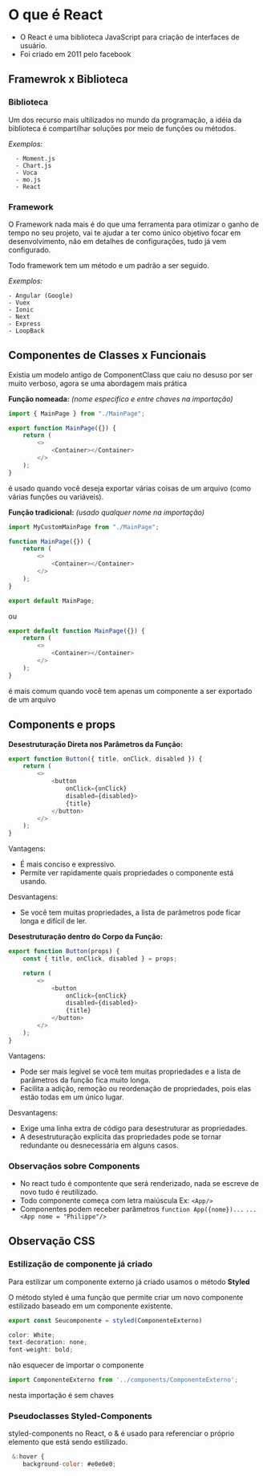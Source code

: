 # O que é React

- O React é uma biblioteca JavaScript para criação de interfaces de usuário.
- Foi criado em 2011 pelo facebook

## Framewrok x Biblioteca

### Biblioteca

Um dos recurso mais ultilizados no mundo da programação, a idéia da biblioteca é compartilhar soluções por meio de funções ou métodos.

_Exemplos:_

      - Moment.js
      - Chart.js
      - Voca
      - mo.js
      - React

### Framework

O Framework nada mais é do que uma ferramenta para otimizar o ganho de tempo no seu projeto, vai te ajudar a ter como único objetivo focar em desenvolvimento, não em detalhes de configurações, tudo já vem configurado.

Todo framework tem um método e um padrão a ser seguido.

_Exemplos:_

    - Angular (Google)
    - Vuex
    - Ionic
    - Next
    - Express
    - LoopBack

## Componentes de Classes x Funcionais

Existia um modelo antigo de ComponentClass que caiu no desuso por ser muito verboso,
agora se uma abordagem mais prática

**Função nomeada:** _(nome especifico e entre chaves na importação)_

```javascript
import { MainPage } from "./MainPage";
```

```javascript
export function MainPage({}) {
	return (
		<>
			<Container></Container>
		</>
	);
}
```

é usado quando você deseja exportar várias coisas de um arquivo (como várias funções ou variáveis).

**Função tradicional:** _(usado qualquer nome na importação)_

```javascript
import MyCustomMainPage from "./MainPage";
```

```javascript
function MainPage({}) {
	return (
		<>
			<Container></Container>
		</>
	);
}

export default MainPage;
```

ou

```javascript
export default function MainPage({}) {
	return (
		<>
			<Container></Container>
		</>
	);
}
```

é mais comum quando você tem apenas um componente a ser exportado de um arquivo

## Components e props

**Desestruturação Direta nos Parâmetros da Função:**

```javascript
export function Button({ title, onClick, disabled }) {
	return (
		<>
			<button
				onClick={onClick}
				disabled={disabled}>
				{title}
			</button>
		</>
	);
}
```

Vantagens:

- É mais conciso e expressivo.
- Permite ver rapidamente quais propriedades o componente está usando.

Desvantagens:

- Se você tem muitas propriedades, a lista de parâmetros pode ficar longa e difícil de ler.

**Desestruturação dentro do Corpo da Função:**

```javascript
export function Button(props) {
	const { title, onClick, disabled } = props;

	return (
		<>
			<button
				onClick={onClick}
				disabled={disabled}>
				{title}
			</button>
		</>
	);
}
```

Vantagens:

- Pode ser mais legível se você tem muitas propriedades e a lista de parâmetros da função fica muito longa.
- Facilita a adição, remoção ou reordenação de propriedades, pois elas estão todas em um único lugar.

Desvantagens:

- Exige uma linha extra de código para desestruturar as propriedades.
- A desestruturação explícita das propriedades pode se tornar redundante ou desnecessária em alguns casos.

### Observaçãos sobre Components

- No react tudo é compontente que será renderizado, nada se escreve de novo tudo é reutilizado.
- Todo componente começa com letra maiúscula Ex: `<App/>`
- Componentes podem receber parâmetros `function App({nome})...` `...<App nome = "Philippe"/>`

## Observação CSS

### Estilização de componente já criado

Para estilizar um componente externo já criado usamos o método **Styled**

O método styled é uma função que permite criar um novo componente estilizado baseado em um componente existente.

```Javascript
export const Seucomponente = styled(ComponenteExterno)

color: White;
text-decoration: none;
font-weight: bold;
```

não esquecer de importar o componente

```Javascript
import ComponenteExterno from '../components/ComponenteExterno';
```

nesta importação é sem chaves

### Pseudoclasses Styled-Components

styled-components no React, o &amp; é usado para referenciar o próprio elemento que está sendo estilizado.

```Javascript
 &:hover {
    background-color: #e0e0e0;
```
